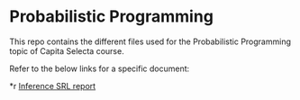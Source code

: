 # Probabilistic Programming
This repo contains the different files used for the Probabilistic Programming topic of Capita Selecta course.

Refer to the below links for a specific document:

  *r [Inference SRL report](https://github.com/dapp1990/ProbabilisticProgramming/blob/master/InferenceSRLReport/InferenceSRLReport.pdf)